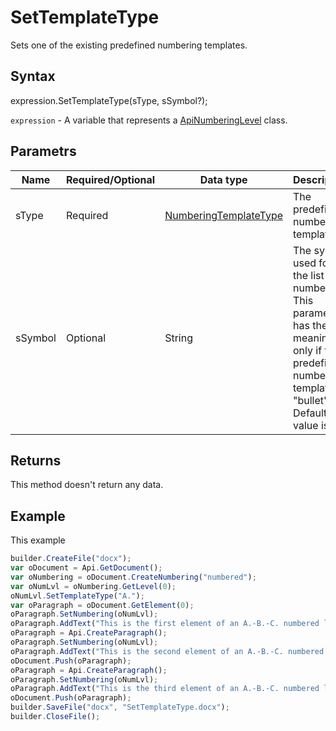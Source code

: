 # SetTemplateType

Sets one of the existing predefined numbering templates.

## Syntax

expression.SetTemplateType(sType, sSymbol?);

`expression` - A variable that represents a [ApiNumberingLevel](../ApiNumberingLevel.md) class.

## Parametrs

| **Name** | **Required/Optional** | **Data type** | **Description** |
| ------------- | ------------- | ------------- | ------------- |
| sType | Required | [NumberingTemplateType](../../../Enumerations/NumberingTemplateType.md) | The predefined numbering template. |
| sSymbol | Optional | String | The symbol used for the list numbering. This parameter has the meaning only if the predefined numbering template is "bullet". Default value is "". |

## Returns

This method doesn't return any data.

## Example

This example

```javascript
builder.CreateFile("docx");
var oDocument = Api.GetDocument();
var oNumbering = oDocument.CreateNumbering("numbered");
var oNumLvl = oNumbering.GetLevel(0);
oNumLvl.SetTemplateType("A.");
var oParagraph = oDocument.GetElement(0);
oParagraph.SetNumbering(oNumLvl);
oParagraph.AddText("This is the first element of an A.-B.-C. numbered list");
oParagraph = Api.CreateParagraph();
oParagraph.SetNumbering(oNumLvl);
oParagraph.AddText("This is the second element of an A.-B.-C. numbered list");
oDocument.Push(oParagraph);
oParagraph = Api.CreateParagraph();
oParagraph.SetNumbering(oNumLvl);
oParagraph.AddText("This is the third element of an A.-B.-C. numbered list");
oDocument.Push(oParagraph);
builder.SaveFile("docx", "SetTemplateType.docx");
builder.CloseFile();
```
